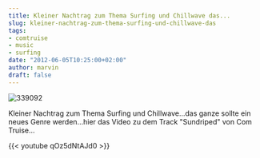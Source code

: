 ```yaml
---
title: Kleiner Nachtrag zum Thema Surfing und Chillwave das...
slug: kleiner-nachtrag-zum-thema-surfing-und-chillwave-das
tags:
- comtruise
- music
- surfing
date: "2012-06-05T10:25:00+02:00"
author: marvin
draft: false
---
```

![339092](/images/339092.png)

Kleiner Nachtrag zum Thema Surfing und Chillwave...das ganze sollte ein
neues Genre werden...hier das Video zu dem Track "Sundriped" von Com
Truise...

{{< youtube qOz5dNtAJd0 >}}